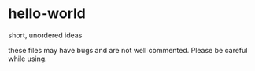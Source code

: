 # hello-world
short, unordered ideas

these files may have bugs and are not well commented. 
Please be careful while using.
